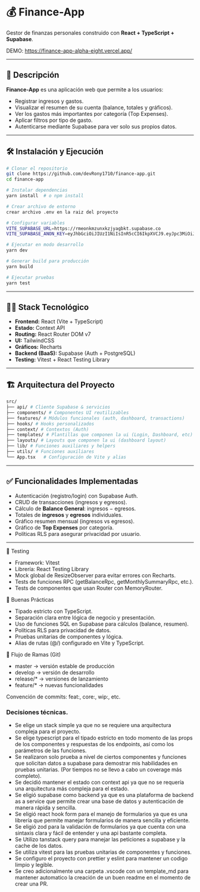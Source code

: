 # 💰 Finance-App

Gestor de finanzas personales construido con **React + TypeScript + Supabase**.

DEMO: https://finance-app-alpha-eight.vercel.app/

---

## 📌 Descripción

**Finance-App** es una aplicación web que permite a los usuarios:

- Registrar ingresos y gastos.
- Visualizar el resumen de su cuenta (balance, totales y gráficos).
- Ver los gastos más importantes por categoría (Top Expenses).
- Aplicar filtros por tipo de gasto.
- Autenticarse mediante Supabase para ver solo sus propios datos.

---

## 🛠 Instalación y Ejecución

```bash
# Clonar el repositorio
git clone https://github.com/devRony1710/finance-app.git
cd finance-app

# Instalar dependencias
yarn install  # o npm install

# Crear archivo de entorno
crear archivo .env en la raiz del proyecto

# Configurar variables
VITE_SUPABASE_URL=https://rmeonkmzunxkzjyagbkt.supabase.co
VITE_SUPABASE_ANON_KEY=eyJhbGciOiJIUzI1NiIsInR5cCI6IkpXVCJ9.eyJpc3MiOiJzdXBhYmFzZSIsInJlZiI6InJtZW9ua216dW54a3pqeWFnYmt0Iiwicm9sZSI6ImFub24iLCJpYXQiOjE3NjE2MTEzNzAsImV4cCI6MjA3NzE4NzM3MH0.PxV5LQ3MxuT1OGhe3GhpyES79q8S-_yGvALEdSLOjyE

# Ejecutar en modo desarrollo
yarn dev

# Generar build para producción
yarn build

# Ejecutar pruebas
yarn test
```

---

## 🧑‍💻 Stack Tecnológico

- **Frontend:** React (Vite + TypeScript)
- **Estado:** Context API
- **Routing:** React Router DOM v7
- **UI:** TailwindCSS
- **Gráficos:** Recharts
- **Backend (BaaS):** Supabase (Auth + PostgreSQL)
- **Testing:** Vitest + React Testing Library

---

## 🏗 Arquitectura del Proyecto

```bash
src/
├── api/ # Cliente Supabase & servicios
├── components/ # Componentes UI reutilizables
├── features/ # Módulos funcionales (auth, dashboard, transactions)
├── hooks/ # Hooks personalizados
├── context/ # Contextos (Auth)
├── templates/ # Plantillas que componen la ui (Login, Dashboard, etc)
├── layouts/ # Layouts que componen la ui (dashboard layout)
├── lib/ # Funciones auxiliares y helpers
├── utils/ # Funciones auxiliares
└── App.tsx   # Configuración de Vite y alias
```

---

## ✅ Funcionalidades Implementadas

- Autenticación (registro/login) con Supabase Auth.
- CRUD de transacciones (ingresos y egresos).
- Cálculo de **Balance General**: ingresos − egresos.
- Totales de **ingresos** y **egresos** individuales.
- Gráfico resumen mensual (ingresos vs egresos).
- Gráfico de **Top Expenses** por categoría.
- Políticas RLS para asegurar privacidad por usuario.

---

🧪 Testing

- Framework: Vitest
- Librería: React Testing Library
- Mock global de ResizeObserver para evitar errores con Recharts.
- Tests de funciones RPC (getBalanceRpc, getMonthlySummaryRpc, etc.).
- Tests de componentes que usan Router con MemoryRouter.

🎯 Buenas Prácticas

- Tipado estricto con TypeScript.
- Separación clara entre lógica de negocio y presentación.
- Uso de funciones SQL en Supabase para cálculos (balance, resumen).
- Políticas RLS para privacidad de datos.
- Pruebas unitarias de componentes y lógica.
- Alias de rutas (@/) configurado en Vite y TypeScript.

📂 Flujo de Ramas (Git)

- master → versión estable de producción
- develop → versión de desarrollo
- release/\* → versiones de lanzamiento
- feature/\* → nuevas funcionalidades

Convención de commits:
feat:, core:, wip:, etc.

### Decisiones técnicas.

- Se elige un stack simple ya que no se requiere una arquitectura compleja para el proyecto.
- Se elige typescript para el tipado estricto en todo momento de las props de los componentes y respuestas de los endpoints, así como los parámetros de las funciones.
- Se realizaron solo prueba a nivel de ciertos componentes y funciones que solicitan datos a supabase para demostrar mis habilidades en pruebas unitarias. (Por tiempos no se llevo a cabo un coverage más completo).
- Se decidió mantener el estado con context api ya que no se requería una arquitectura más compleja para el estado.
- Se eligió supabase como backend ya que es una plataforma de backend as a service que permite crear una base de datos y autenticación de manera rápida y sencilla.
- Se eligió react hook form para el manejo de formularios ya que es una librería que permite manejar formularios de manera sencilla y eficiente.
- Se eligió zod para la validación de formularios ya que cuenta con una sintaxis clara y fácil de entender y una api bastante completa.
- Se Utilizo tanstack query para manejar las peticiones a supabase y la cache de los datos.
- Se utiliza vitest para las pruebas unitarias de componentes y funciones.
- Se configuro el proyecto con prettier y eslint para mantener un codigo limpio y legible.
- Se creo adicionalmente una carpeta .vscode con un template_md para mantener automatico la creación de un buen readme en el momento de crear una PR.
